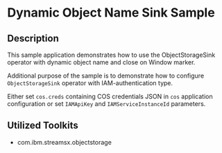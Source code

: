 # Dynamic Object Name Sink Sample

## Description

This sample application demonstrates how to use the ObjectStorageSink operator with dynamic object name and close on Window marker.

Additional purpose of the sample is 
to demonstrate how to configure `ObjectStorageSink` operator 
with IAM-authentication type.

Either set `cos.creds` containing COS credentials JSON in `cos` application configuration or set `IAMApiKey` and `IAMServiceInstanceId` parameters.

## Utilized Toolkits
 - com.ibm.streamsx.objectstorage
